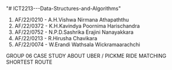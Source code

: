 "# ICT2213---Data-Structures-and-Algorithms" 
1. AF/22/0210 - A.H.Vishwa Nirmana Athapaththu
2. AF/22/0372 - K.H.Kavindya Poornima Harischandra
3. AF/22/0752 - N.P.D.Sashrika Erajini Nanayakkara
4. AF/22/0213 - R.Hirusha Chavikara
5. AF/22/0074 - W.Erandi Wathsala Wickramaarachchi

GROUP 06 CASE STUDY ABOUT UBER / PICKME
RIDE MATCHING SHORTEST ROUTE
